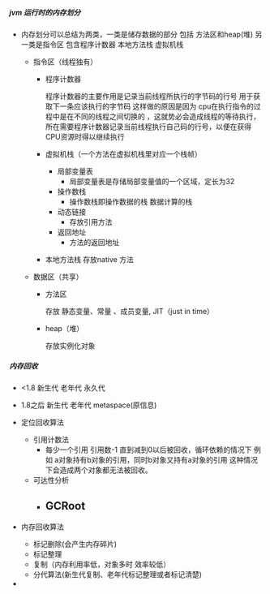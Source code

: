#####  jvm 运行时的内存划分

- 内存划分可以总结为两类，一类是储存数据的部分 包括 方法区和heap(堆) 另一类是指令区  包含程序计数器 本地方法栈 虚拟机栈

  - 指令区（线程独有）

    - 程序计数器

      程序计数器的主要作用是记录当前线程所执行的字节码的行号 用于获取下一条应该执行的字节码 这样做的原因是因为 cpu在执行指令的过程中是在不同的线程之间切换的 ，这就势必会造成线程的等待执行，所在需要程序计数器记录当前线程执行自己码的行号，以便在获得CPU资源时得以继续执行

    - 虚拟机栈（一个方法在虚拟机栈里对应一个栈帧）

      - 局部变量表
        - 局部变量表是存储局部变量值的一个区域，定长为32
      - 操作数栈
        - 操作数栈即操作数据的栈 数据计算的栈 
      - 动态链接
        - 存放引用方法
      - 返回地址
        - 方法的返回地址

    - 本地方法栈 存放native 方法

  - 数据区（共享）

    - 方法区

      存放 静态变量、常量 、成员变量, JIT（just in time）

    - heap（堆）

      存放实例化对象

#####  内存回收

- <1.8 新生代 老年代 永久代
- 1.8之后 新生代 老年代  metaspace(原信息)

- 定位回收算法
  - 引用计数法
    - 每少一个引用 引用数-1 直到减到0以后被回收，循环依赖的情况下 例如 a对象持有b对象的引用，同时b对象又持有a对象的引用 这种情况下会造成两个对象都无法被回收。
  - 可达性分析
    - GCRoot
      - 

- 内存回收算法
  - 标记删除(会产生内存碎片)
  - 标记整理
  - 复制（内存利用率低，对象多时 效率较低）
  - 分代算法(新生代复制、老年代标记整理或者标记清楚)
- 





